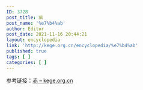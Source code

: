 ```yaml
---
ID: 3728
post_title: 紫
post_name: '%e7%b4%ab'
author: Editor
post_date: 2021-11-16 20:44:21
layout: encyclopedia
link: 'http://kege.org.cn/encyclopedia/%e7%b4%ab'
published: true
tags: [ ]
categories: [ ]
---
```

参考链接：<a href="http://kege.org.cn/encyclopedia/%e8%b5%a4">赤 – kege.org.cn</a>